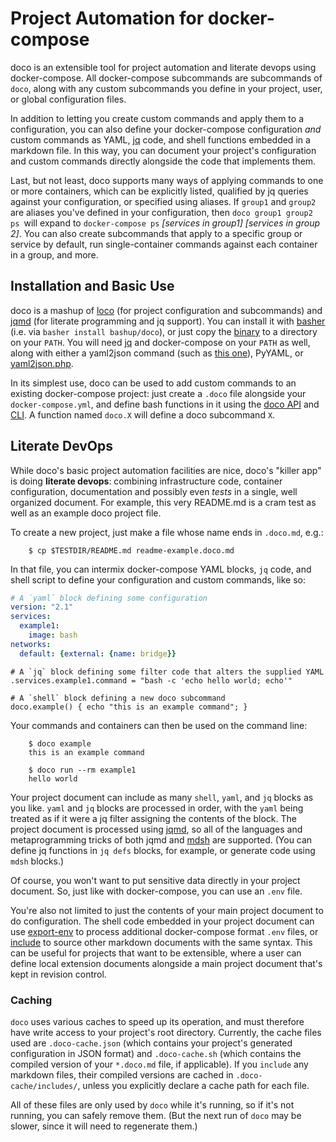 # Project Automation for docker-compose

doco is an extensible tool for project automation and literate devops using docker-compose.  All docker-compose subcommands are subcommands of `doco`, along with any custom subcommands you define in your project, user, or global configuration files.

In addition to letting you create custom commands and apply them to a configuration, you can also define your docker-compose configuration *and* custom commands as YAML, [jq](http://stedolan.github.io/jq/) code, and shell functions embedded in a markdown file.  In this way, you can document your project's configuration and custom commands directly alongside the code that implements them.

Last, but not least, doco supports many ways of applying commands to one or more containers, which can be explicitly listed, qualified by jq queries against your configuration, or specified using aliases. If `group1` and `group2` are aliases you've defined in your configuration, then `doco group1 group2 ps `will expand to `docker-compose ps` *[services in group1] \[services in group 2]*.  You can also create subcommands that apply to a specific group or service by default, run single-container commands against each container in a group, and more.

## Installation and Basic Use

doco is a mashup of [loco](https://github.com/bashup/loco) (for project configuration and subcommands) and [jqmd](https://github.com/bashup/jqmd) (for literate programming and jq support).  You can install it with [basher](https://github.com/basherpm/basher) (i.e. via `basher install bashup/doco`), or just copy the [binary](bin/doco) to a directory on your `PATH`.  You will need [jq](http://stedolan.github.io/jq/) and docker-compose on your `PATH` as well, along with either a yaml2json command (such as [this one](https://github.com/bronze1man/yaml2json)), PyYAML, or [yaml2json.php](https://packagist.org/packages/dirtsimple/yaml2json).

In its simplest use, doco can be used to add custom commands to an existing docker-compose project: just create a `.doco` file alongside your `docker-compose.yml`, and define bash functions in it using the [doco API](doco.md#api) and [CLI](doco.md#command-line-interface).  A function named `doco.X` will define a doco subcommand `X`.

## Literate DevOps

While doco's basic project automation facilities are nice, doco's "killer app" is doing **literate devops**: combining infrastructure code, container configuration, documentation and possibly even *tests* in a single, well organized document.  For example, this very README.md is a cram test as well as an example doco project file.

To create a new project, just make a file whose name ends in `.doco.md`, e.g.:

~~~shell
    $ cp $TESTDIR/README.md readme-example.doco.md
~~~

In that file, you can intermix docker-compose YAML blocks, `jq` code, and shell script to define your configuration and custom commands, like so:

```yaml
# A `yaml` block defining some configuration
version: "2.1"
services:
  example1:
    image: bash
networks:
  default: {external: {name: bridge}}
```

```jq
# A `jq` block defining some filter code that alters the supplied YAML
.services.example1.command = "bash -c 'echo hello world; echo'"
```

```shell
# A `shell` block defining a new doco subcommand
doco.example() { echo "this is an example command"; }
```

Your commands and containers can then be used on the command line:

~~~shell
    $ doco example
    this is an example command

    $ doco run --rm example1
    hello world
~~~

Your project document can include as many `shell`, `yaml`, and `jq` blocks as you like.  `yaml` and `jq` blocks are processed in order, with the `yaml` being treated as if it were a jq filter assigning the contents of the block. The project document is processed using [jqmd](https://github.com/bashup/jqmd), so all of the languages and metaprogramming tricks of both jqmd and [mdsh](https://github.com/bashup/mdsh) are supported.  (You can define jq functions in `jq defs` blocks, for example, or generate code using `mdsh` blocks.)

Of course, you won't want to put sensitive data directly in your project document.  So, just like with docker-compose, you can use an `.env` file.

You're also not limited to just the contents of your main project document to do configuration.  The shell code embedded in your project document can use [export-env](doco.md#export-env-filename) to process additional docker-compose format `.env` files, or [include](doco.md#include-markdownfile-cachefile) to source other markdown documents with the same syntax.  This can be useful for projects that want to be extensible, where a user can define local extension documents alongside a main project document that's kept in revision control.

### Caching

`doco` uses various caches to speed up its operation, and must therefore have write access to your project's root directory.  Currently, the cache files used are `.doco-cache.json` (which contains your project's generated configuration in JSON format) and `.doco-cache.sh` (which contains the compiled version of your `*.doco.md` file, if applicable).  If you `include` any markdown files, their compiled versions are cached in `.doco-cache/includes/`, unless you explicitly declare a cache path for each file.

All of these files are only used by `doco` while it's running, so if it's not running, you can safely remove them.  (But the next run of `doco` may be slower, since it will need to regenerate them.)


